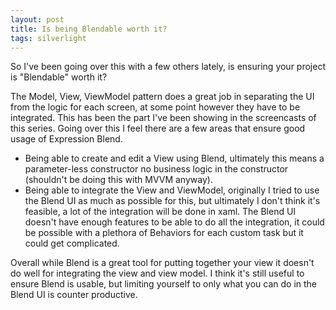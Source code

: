```yaml
---
layout: post
title: Is being Blendable worth it?
tags: silverlight
---
```


So I've been going over this with a few others lately, is ensuring your project is "Blendable" worth it?

The Model, View, ViewModel pattern does a great job in separating the UI from the logic for each screen, at some point however they have to be integrated. This has been the part I've been showing in the screencasts of this series. Going over this I feel there are a few areas that ensure good usage of Expression Blend.

* Being able to create and edit a View using Blend, ultimately this means a parameter-less constructor no business logic in the constructor (shouldn't be doing this with MVVM anyway).
* Being able to integrate the View and ViewModel, originally I tried to use the Blend UI as much as possible for this, but ultimately I don't think it's feasible, a lot of the integration will be done in xaml. The Blend UI doesn't have enough features to be able to do all the integration, it could be possible with a plethora of Behaviors for each custom task but it could get complicated.

Overall while Blend is a great tool for putting together your view it doesn't do well for integrating the view and view model. I think it's still useful to ensure Blend is usable, but limiting yourself to only what you can do in the Blend UI is counter productive.
